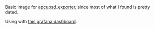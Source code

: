 Basic image for [apcupsd_exporter](https://github.com/mdlayher/apcupsd_exporter),
since most of what I found is pretty dated.

Using with [this grafana dashboard](https://grafana.com/grafana/dashboards/10835).
